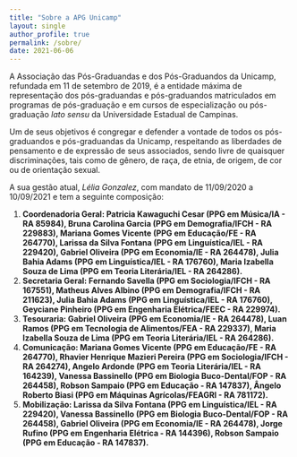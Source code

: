 ```yaml
---
title: "Sobre a APG Unicamp"
layout: single
author_profile: true
permalink: /sobre/
date: 2021-06-06
---
```

A Associação das Pós-Graduandas e dos Pós-Graduandos da Unicamp, refundada em 11 de setembro de 2019, é a entidade máxima de representação dos pós-graduandas e pós-graduandos matriculados em programas de pós-graduação e em cursos de especialização ou pós-graduação *lato sensu* da Universidade Estadual de Campinas.

Um de seus objetivos é congregar e defender a vontade de todos os pós-graduandos e pós-graduandas da Unicamp, respeitando as liberdades de pensamento e de expressão de seus associados, sendo livre de quaisquer discriminações, tais como de gênero, de raça, de etnia, de origem, de cor ou de orientação sexual.

A sua gestão atual, *Lélia Gonzalez*, com mandato de 11/09/2020 a 10/09/2021 e tem a seguinte composição:

<ol>
  <li> <strong>Coordenadoria Geral:<strong> 
Patricia Kawaguchi Cesar (PPG em Música/IA - RA 85984), Bruna Carolina Garcia (PPG em Demografia/IFCH - RA 229883), Mariana Gomes Vicente (PPG em Educação/FE - RA 264770), Larissa da Silva Fontana (PPG em Linguística/IEL - RA 229420), Gabriel Oliveira (PPG em Economia/IE - RA 264478), Julia Bahia Adams (PPG em Linguística/IEL - RA 176760), Maria Izabella Souza de Lima (PPG em Teoria Literária/IEL - RA 264286).
  <li> <strong>Secretaria Geral:<strong>
Fernando Savella (PPG em Sociologia/IFCH - RA 167551), Matheus Alves Albino (PPG em Demografia/IFCH - RA 211623), Julia Bahia Adams (PPG em Linguística/IEL - RA 176760), Geyciane Pinheiro (PPG em Engenharia Elétrica/FEEC - RA 229974).
  <li> <strong>Tesouraria:<strong>
Gabriel Oliveira (PPG em Economia/IE - RA 264478), Luan Ramos (PPG em Tecnologia de Alimentos/FEA - RA 229337), Maria Izabella Souza de Lima (PPG em Teoria Literária/IEL - RA 264286).
  <li> <strong>Comunicação:<strong> 
Mariana Gomes Vicente (PPG em Educação/FE - RA 264770), Rhavier Henrique Mazieri Pereira (PPG em Sociologia/IFCH - RA 264274), Angelo Ardonde (PPG em Teoria Literária/IEL - RA 164239), Vanessa Bassinello (PPG em Biologia Buco-Dental/FOP - RA 264458), Robson Sampaio (PPG em Educação - RA 147837), Ângelo Roberto Biasi (PPG em Máquinas Agrícolas/FEAGRI - RA 781172).
  <li> <strong>Mobilização:<strong> 
Larissa da Silva Fontana (PPG em Linguística/IEL - RA 229420), Vanessa Bassinello (PPG em Biologia Buco-Dental/FOP - RA 264458), Gabriel Oliveira (PPG em Economia/IE - RA 264478), Jorge Rufino (PPG em Engenharia Elétrica - RA 144396), Robson Sampaio (PPG em Educação - RA 147837).
<ol>

